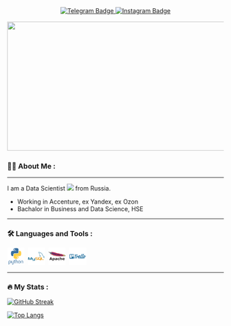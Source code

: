 <div id="badges" align="center">
  <a href="https://t.me/Boro02">
    <img src="https://img.shields.io/badge/Telegram-blue?style=for-the-badge&logo=telegram&logoColor=white" alt="Telegram Badge"/>
  </a>
  <a href="https://instagram.com/darkstrouk?utm_medium=copy_link">
    <img src="https://img.shields.io/badge/Instagram-darkmagenta?style=for-the-badge&logo=instagram&logoColor=white" alt="Instagram Badge"/>
  </a>
  </div>
  
<div id="badges" align="center">
<img src="https://komarev.com/ghpvc/?username=Darkstrouk&style=flat-square&color=blue" alt=""/>
 </div>
 
 <div align="center">
  <img src="https://media.giphy.com/media/dWesBcTLavkZuG35MI/giphy.gif" width="600" height="300"/>
</div>

### :man_technologist: About Me :

---

I am a Data Scientist <img src="https://media.giphy.com/media/WUlplcMpOCEmTGBtBW/giphy.gif" width="30"> from Russia.
-  Working in Accenture, ex Yandex, ex Ozon
-  Bachalor in Business and Data Science, HSE 

---

### :hammer_and_wrench: Languages and Tools :
<div>
  <img src="https://github.com/devicons/devicon/blob/master/icons/python/python-original-wordmark.svg" title="Python" alt="Python" width="40" height="40"/>&nbsp;
  <img src="https://github.com/devicons/devicon/blob/master/icons/mysql/mysql-original-wordmark.svg" title="React" alt="SQL" width="40" height="40"/>&nbsp;
  <img src="https://github.com/devicons/devicon/blob/master/icons/apache/apache-original-wordmark.svg" title="Apache" alt="Apache" width="40" height="40"/>&nbsp;
  <img src="https://github.com/devicons/devicon/blob/master/icons/trello/trello-plain-wordmark.svg" title="Trello" alt="Trello" width="40" height="40"/>&nbsp;

---

### :fire: My Stats :
  [![GitHub Streak](http://github-readme-streak-stats.herokuapp.com?user=Darkstrouk&theme=dark&background=000000)](https://git.io/streak-stats)
  
  [![Top Langs](https://github-readme-stats.vercel.app/api/top-langs/?username=Darkstrouk&layout=compact&theme=vision-friendly-dark)](https://github.com/anuraghazra/github-readme-stats)

